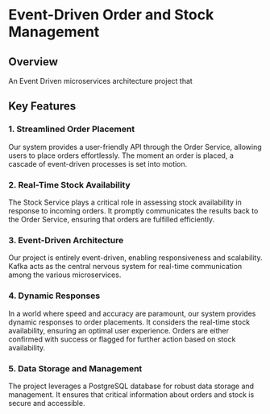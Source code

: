 

# Event-Driven Order and Stock Management

## Overview

An Event Driven microservices architecture project that 

## Key Features

### 1. **Streamlined Order Placement**

Our system provides a user-friendly API through the Order Service, allowing users to place orders effortlessly. The moment an order is placed, a cascade of event-driven processes is set into motion.

### 2. **Real-Time Stock Availability**

The Stock Service plays a critical role in assessing stock availability in response to incoming orders. It promptly communicates the results back to the Order Service, ensuring that orders are fulfilled efficiently.

### 3. **Event-Driven Architecture**

Our project is entirely event-driven, enabling responsiveness and scalability. Kafka acts as the central nervous system for real-time communication among the various microservices.

### 4. **Dynamic Responses**

In a world where speed and accuracy are paramount, our system provides dynamic responses to order placements. It considers the real-time stock availability, ensuring an optimal user experience. Orders are either confirmed with success or flagged for further action based on stock availability.

### 5. **Data Storage and Management**

The project leverages a PostgreSQL database for robust data storage and management. It ensures that critical information about orders and stock is secure and accessible.

